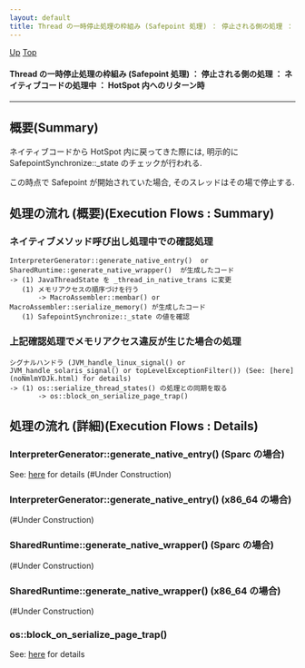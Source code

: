 ```yaml
---
layout: default
title: Thread の一時停止処理の枠組み (Safepoint 処理) ： 停止される側の処理 ： ネイティブコードの処理中 ： HotSpot 内へのリターン時
---
```

[Up](nouSkNo9hy.html) [Top](../index.html)

#### Thread の一時停止処理の枠組み (Safepoint 処理) ： 停止される側の処理 ： ネイティブコードの処理中 ： HotSpot 内へのリターン時

--- 
## 概要(Summary)
ネイティブコードから HotSpot 内に戻ってきた際には, 明示的に SafepointSynchronize::_state のチェックが行われる. 

この時点で Safepoint が開始されていた場合, そのスレッドはその場で停止する.

## 処理の流れ (概要)(Execution Flows : Summary)
### ネイティブメソッド呼び出し処理中での確認処理
```
InterpreterGenerator::generate_native_entry()  or  SharedRuntime::generate_native_wrapper()  が生成したコード
-> (1) JavaThreadState を _thread_in_native_trans に変更
   (1) メモリアクセスの順序づけを行う
       -> MacroAssembler::membar() or MacroAssembler::serialize_memory() が生成したコード
   (1) SafepointSynchronize::_state の値を確認
```

### 上記確認処理でメモリアクセス違反が生じた場合の処理
```
シグナルハンドラ (JVM_handle_linux_signal() or JVM_handle_solaris_signal() or topLevelExceptionFilter()) (See: [here](noNmlmYDJk.html) for details)
-> (1) os::serialize_thread_states() の処理との同期を取る
       -> os::block_on_serialize_page_trap()
```


## 処理の流れ (詳細)(Execution Flows : Details)
### InterpreterGenerator::generate_native_entry() (Sparc の場合)
See: [here](no3718Gvm.html) for details
(#Under Construction)

### InterpreterGenerator::generate_native_entry() (x86_64 の場合)
(#Under Construction)

### SharedRuntime::generate_native_wrapper() (Sparc の場合)
(#Under Construction)

### SharedRuntime::generate_native_wrapper() (x86_64 の場合)
(#Under Construction)

### os::block_on_serialize_page_trap()
See: [here](no7882G-o.html) for details







